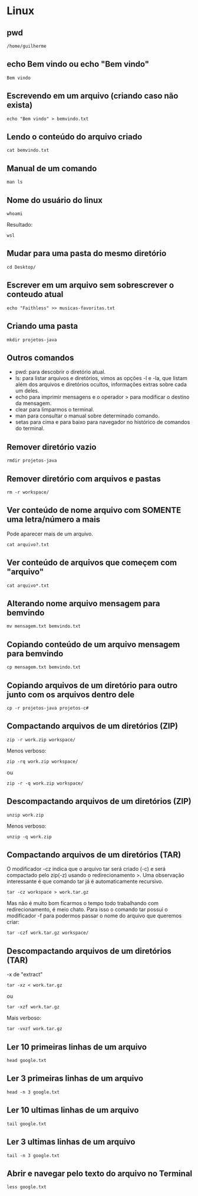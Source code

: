 # Linux

## pwd

````
/home/guilherme
````
## echo Bem vindo ou echo "Bem vindo"

````
Bem vindo
````

## Escrevendo em um arquivo (criando caso não exista)

````
echo "Bem vindo" > bemvindo.txt
````
## Lendo o conteúdo do arquivo criado

````
cat bemvindo.txt
````

## Manual de um comando

````
man ls
````
## Nome do usuário do linux

````
whoami
````
Resultado:
````
wsl
````

## Mudar para uma pasta do mesmo diretório

````
cd Desktop/
````

## Escrever em um arquivo sem sobrescrever o conteudo atual

````
echo "Faithless" >> musicas-favoritas.txt
````

## Criando uma pasta 

````
mkdir projetos-java
````

##  Outros comandos

- pwd: para descobrir o diretório atual.
- ls: para listar arquivos e diretórios, vimos as opções -l e -la, que listam além dos arquivos e diretórios ocultos, informações extras sobre cada um deles.
- echo para imprimir mensagens e o operador > para modificar o destino da mensagem.
- clear para limparmos o terminal.
- man para consultar o manual sobre determinado comando.
- setas para cima e para baixo para navegador no histórico de comandos do terminal.

## Remover diretório vazio

````
rmdir projetos-java
````

## Remover diretório com arquivos e pastas

````
rm -r workspace/
````
## Ver conteúdo de nome arquivo com SOMENTE uma letra/número a mais

Pode aparecer mais de um arquivo.

````
cat arquivo?.txt
````

## Ver conteúdo de arquivos que começem com "arquivo"

````
cat arquivo*.txt
````

## Alterando nome arquivo mensagem para bemvindo

````
mv mensagem.txt bemvindo.txt
````

## Copiando conteúdo de um arquivo mensagem para bemvindo

````
cp mensagem.txt bemvindo.txt
````


## Copiando arquivos de um diretório para outro junto com os arquivos dentro dele
````
cp -r projetos-java projetos-c#
````

## Compactando arquivos de um diretórios (ZIP)

````
zip -r work.zip workspace/
````

Menos verboso:

````
zip -rq work.zip workspace/
````

ou

````
zip -r -q work.zip workspace/
````

## Descompactando arquivos de um diretórios (ZIP)

````
unzip work.zip 
````

Menos verboso:

````
unzip -q work.zip
````

## Compactando arquivos de um diretórios (TAR)

O modificador -cz indica que o arquivo tar será criado (-c) e será compactado pelo zip(-z) usando o redirecionamento >. Uma observação interessante é que comando tar já é automaticamente recursivo.

````
tar -cz workspace > work.tar.gz
````

Mas não é muito bom ficarmos o tempo todo trabalhando com redirecionamento, é meio chato. Para isso o comando tar possui o modificador -f para podermos passar o nome do arquivo que queremos criar:

````
tar -czf work.tar.gz workspace/
````

## Descompactando arquivos de um diretórios (TAR)

-x de "extract"
````
tar -xz < work.tar.gz
````

ou

````
tar -xzf work.tar.gz
````

Mais verboso:

````
tar -vxzf work.tar.gz
````

## Ler 10 primeiras linhas de um arquivo

````
head google.txt
````

## Ler 3 primeiras linhas de um arquivo

````
head -n 3 google.txt
````

## Ler 10 ultimas linhas de um arquivo

````
tail google.txt
````

## Ler 3 ultimas linhas de um arquivo

````
tail -n 3 google.txt
````

## Abrir e navegar pelo texto do arquivo no Terminal 

````
less google.txt
````

